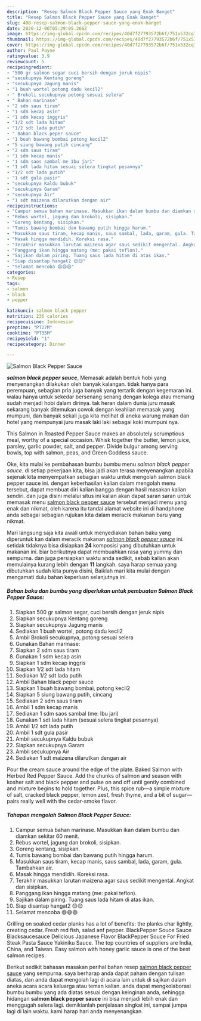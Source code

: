 ```yaml
---
description: "Resep Salmon Black Pepper Sauce yang Enak Banget"
title: "Resep Salmon Black Pepper Sauce yang Enak Banget"
slug: 408-resep-salmon-black-pepper-sauce-yang-enak-banget
date: 2020-12-06T05:29:05.266Z
image: https://img-global.cpcdn.com/recipes/40d7f27793572b6f/751x532cq70/salmon-black-pepper-sauce-foto-resep-utama.jpg
thumbnail: https://img-global.cpcdn.com/recipes/40d7f27793572b6f/751x532cq70/salmon-black-pepper-sauce-foto-resep-utama.jpg
cover: https://img-global.cpcdn.com/recipes/40d7f27793572b6f/751x532cq70/salmon-black-pepper-sauce-foto-resep-utama.jpg
author: Paul Payne
ratingvalue: 3.9
reviewcount: 5
recipeingredient:
- "500 gr salmon segar cuci bersih dengan jeruk nipis"
- "secukupnya Kentang goreng"
- "secukupnya Jagung manis"
- "1 buah wortel potong dadu kecil2"
- " Brokoli secukupnya potong sesuai selera"
- " Bahan marinase"
- "2 sdm saus tiram"
- "1 sdm kecap asin"
- "1 sdm kecap inggris"
- "1/2 sdt lada hitam"
- "1/2 sdt lada putih"
- " Bahan black peper sauce"
- "1 buah bawang bombai potong kecil2"
- "5 siung bawang putih cincang"
- "2 sdm saus tiram"
- "1 sdm kecap manis"
- "1 sdm saos sambal me Ibu jari"
- "1 sdt lada hitam sesuai selera tingkat pesannya"
- "1/2 sdt lada putih"
- "1 sdt gula pasir"
- "secukupnya Kaldu bubuk"
- "secukupnya Garam"
- "secukupnya Air"
- "1 sdt maizena dilarutkan dengan air"
recipeinstructions:
- "Campur semua bahan marinase. Masukkan ikan dalam bumbu dan diamkan sekitar 60 menit."
- "Rebus wortel, jagung dan brokoli, sisipkan."
- "Goreng kentang, sisipkan."
- "Tumis bawang bombai dan bawang putih hingga harum."
- "Masukkan saus tiram, kecap manis, saus sambal, lada, garam, gula. Tambahkan air."
- "Masak hingga mendidih. Koreksi rasa."
- "Terakhir masukkan larutan maizena agar saus sedikit mengental. Angkat dan sisipkan."
- "Panggang ikan hingga matang (me: pakai teflon)."
- "Sajikan dalam piring. Tuang saus lada hitam di atas ikan."
- "Siap disantap hangat2 😊😊"
- "Selamat mencoba 😄😄😄"
categories:
- Resep
tags:
- salmon
- black
- pepper

katakunci: salmon black pepper 
nutrition: 236 calories
recipecuisine: Indonesian
preptime: "PT27M"
cooktime: "PT35M"
recipeyield: "1"
recipecategory: Dinner

---
```



![Salmon Black Pepper Sauce](https://img-global.cpcdn.com/recipes/40d7f27793572b6f/751x532cq70/salmon-black-pepper-sauce-foto-resep-utama.jpg)

<b><i>salmon black pepper sauce</i></b>, Memasak adalah bentuk hobi yang menyenangkan dilakukan oleh banyak kalangan. tidak hanya para perempuan, sebagian pria juga banyak yang tertarik dengan kegemaran ini. walau hanya untuk sekedar bersenang senang dengan kolega atau memang sudah menjadi hobi dalam dirinya. tak heran dalam dunia juru masak sekarang banyak ditemukan cowok dengan keahlian memasak yang mumpuni, dan banyak sekali juga kita melihat di aneka warung makan dan hotel yang mempunyai juru masak laki laki sebagai koki mumpuni nya.

This Salmon in Roasted Pepper Sauce makes an absolutely scrumptious meal, worthy of a special occasion. Whisk together the butter, lemon juice, parsley, garlic powder, salt, and pepper. Divide bulgur among serving bowls, top with salmon, peas, and Green Goddess sauce.

Oke, kita mulai ke pembahasan bumbu bumbu menu <i>salmon black pepper sauce</i>. di setiap pekerjaan kita, bisa jadi akan terasa menyenangkan apabila sejenak kita menyempatkan sebagian waktu untuk mengolah salmon black pepper sauce ini. dengan keberhasilan kalian dalam mengolah menu tersebut, dapat membuat diri kalian bangga dengan hasil masakan kalian sendiri. dan juga disini melalui situs ini kalian akan dapat saran saran untuk memasak menu <u>salmon black pepper sauce</u> tersebut menjadi menu yang enak dan nikmat, oleh karena itu tandai alamat website ini di handphone anda sebagai sebagian rujukan kita dalam meracik makanan baru yang nikmat.


Mari langsung saja kita awali untuk menyediakan bahan baku yang diperuntuk kan dalam meracik makanan <u><i>salmon black pepper sauce</i></u> ini. setidak tidaknya bisa disiapkan <b>24</b> komposisi yang dibutuhkan untuk makanan ini. biar berikutnya dapat membuahkan rasa yang yummy dan sempurna. dan juga persiapkan waktu anda sedikit, sebab kalian akan memulainya kurang lebih dengan <b>11</b> langkah. saya harap semua yang dibutuhkan sudah kita punya disini, Baiklah mari kita mulai dengan mengamati dulu bahan keperluan selanjutnya ini.

<!--inarticleads1-->

##### Bahan baku dan bumbu yang diperlukan untuk pembuatan Salmon Black Pepper Sauce:

1. Siapkan 500 gr salmon segar, cuci bersih dengan jeruk nipis
1. Siapkan secukupnya Kentang goreng
1. Siapkan secukupnya Jagung manis
1. Sediakan 1 buah wortel, potong dadu kecil2
1. Ambil  Brokoli secukupnya, potong sesuai selera
1. Gunakan  Bahan marinase:
1. Siapkan 2 sdm saus tiram
1. Gunakan 1 sdm kecap asin
1. Siapkan 1 sdm kecap inggris
1. Siapkan 1/2 sdt lada hitam
1. Sediakan 1/2 sdt lada putih
1. Ambil  Bahan black peper sauce
1. Siapkan 1 buah bawang bombai, potong kecil2
1. Siapkan 5 siung bawang putih, cincang
1. Sediakan 2 sdm saus tiram
1. Ambil 1 sdm kecap manis
1. Sediakan 1 sdm saos sambal (me: Ibu jari)
1. Gunakan 1 sdt lada hitam (sesuai selera tingkat pesannya)
1. Ambil 1/2 sdt lada putih
1. Ambil 1 sdt gula pasir
1. Ambil secukupnya Kaldu bubuk
1. Siapkan secukupnya Garam
1. Ambil secukupnya Air
1. Sediakan 1 sdt maizena dilarutkan dengan air


Pour the cream sauce around the edge of the plate. Baked Salmon with Herbed Red Pepper Sauce. Add the chunks of salmon and season with kosher salt and black pepper and pulse on and off until gently combined and mixture begins to hold together. Plus, this spice rub—a simple mixture of salt, cracked black pepper, lemon zest, fresh thyme, and a bit of sugar—pairs really well with the cedar-smoke flavor. 

<!--inarticleads2-->

##### Tahapan mengolah Salmon Black Pepper Sauce:

1. Campur semua bahan marinase. Masukkan ikan dalam bumbu dan diamkan sekitar 60 menit.
1. Rebus wortel, jagung dan brokoli, sisipkan.
1. Goreng kentang, sisipkan.
1. Tumis bawang bombai dan bawang putih hingga harum.
1. Masukkan saus tiram, kecap manis, saus sambal, lada, garam, gula. Tambahkan air.
1. Masak hingga mendidih. Koreksi rasa.
1. Terakhir masukkan larutan maizena agar saus sedikit mengental. Angkat dan sisipkan.
1. Panggang ikan hingga matang (me: pakai teflon).
1. Sajikan dalam piring. Tuang saus lada hitam di atas ikan.
1. Siap disantap hangat2 😊😊
1. Selamat mencoba 😄😄😄


Grilling on soaked cedar planks has a lot of benefits: the planks char lightly, creating cedar. Fresh red fish, salad anf pepper. BlackPepper Souce Sauce Blacksaucesauce Delicious Japanese Flavor BlackPepper Souce For Fried Steak Pasta Sauce Yakiniku Sauce. The top countries of suppliers are India, China, and Taiwan. Easy salmon with honey garlic sauce is one of the best salmon recipes. 

Berikut sedikit bahasan masakan perihal bahan resep <u>salmon black pepper sauce</u> yang sempurna. saya berharap anda dapat paham dengan tulisan diatas, dan anda dapat mengolah lagi di acara lain untuk di sajikan dalam aneka acara acara keluarga atau teman kalian. anda dapat mengkolaborasi bumbu bumbu yang ada diatas sesuai dengan keinginan anda, sehingga hidangan <b>salmon black pepper sauce</b> ini bisa menjadi lebih enak dan menggugah selera lagi. demikianlah penjelasan singkat ini, sampai jumpa lagi di lain waktu. kami harap hari anda menyenangkan.
